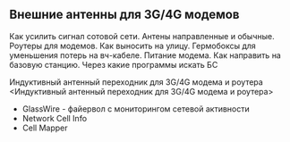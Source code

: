 ## Внешние антенны для 3G/4G модемов

Как усилить сигнал сотовой сети. Антены направленные и обычные. Роутеры для модемов. Как выносить на улицу. Гермобоксы для уменьшения потерь на вч-кабеле. Питание модема. Как направить на базовую станцию. Через какие программы искать БС


Индуктивный антенный переходник для 3G/4G модема и роутера 
<Индуктивный антенный переходник для 3G/4G модема и роутера>

- GlassWire - файервол с мониторингом сетевой активности
- Network Cell Info
- Cell Mapper
